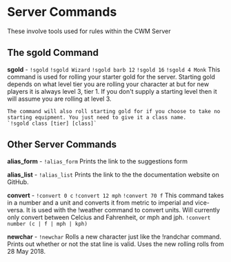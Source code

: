# Server Commands

These involve tools used for rules within the CWM Server

## The sgold Command
**sgold** - `!sgold` `!sgold Wizard` `!sgold barb 12` `!sgold 16` `!sgold 4 Monk`
	This command is used for rolling your starter gold for the server. Starting gold depends on what level tier you are rolling your character at but for new players it is always level 3, tier 1. If you don't supply a starting level then it will assume you are rolling at level 3.
	
	The command will also roll starting gold for if you choose to take no starting equipment. You just need to give it a class name.
	`!sgold class [tier] [class]`
	

## Other Server Commands

**alias_form** - `!alias_form`
    Prints the link to the suggestions form

**alias_list** - `!alias_list`
    Prints the link to the the documentation website on GitHub.

**convert** - `!convert 0 c` `!convert 12 mph` `!convert 70 f`
	This command takes in a number and a unit and converts it from metric to imperial and vice-versa.
	It is used with the !weather command to convert units.
	Will currently only convert between Celcius and Fahrenheit, or mph and jph.
	`!convert number (c | f | mph | kph)`

**newchar** - `!newchar`
    Rolls a new character just like the !randchar command. Prints out whether or not the stat line is valid. Uses the new rolling rolls from 28 May 2018.